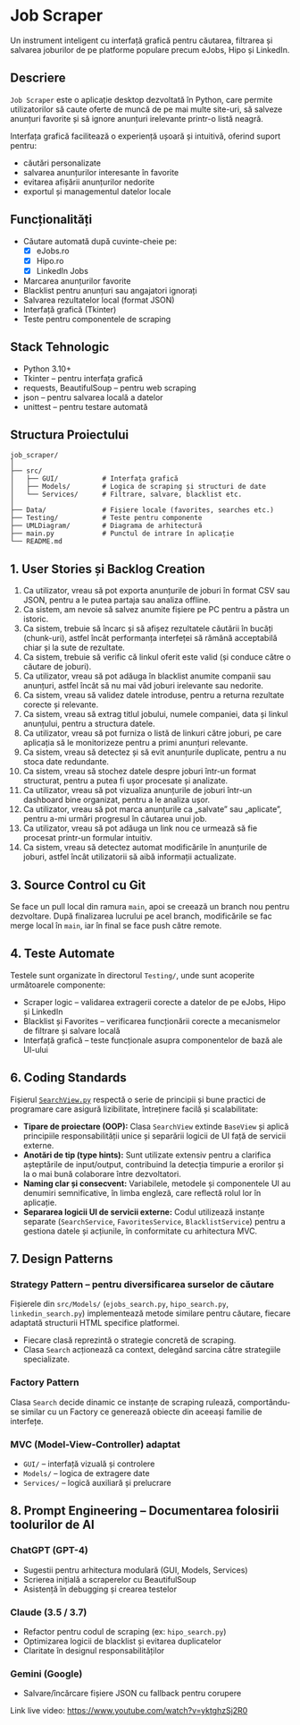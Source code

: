 # Job Scraper

Un instrument inteligent cu interfață grafică pentru căutarea, filtrarea și salvarea joburilor de pe platforme populare precum eJobs, Hipo și LinkedIn.

## Descriere

`Job Scraper` este o aplicație desktop dezvoltată în Python, care permite utilizatorilor să caute oferte de muncă de pe mai multe site-uri, să salveze anunțuri favorite și să ignore anunțuri irelevante printr-o listă neagră.

Interfața grafică facilitează o experiență ușoară și intuitivă, oferind suport pentru:
- căutări personalizate
- salvarea anunțurilor interesante în favorite
- evitarea afișării anunțurilor nedorite
- exportul și managementul datelor locale

## Funcționalități

- Căutare automată după cuvinte-cheie pe:
  - [x] eJobs.ro
  - [x] Hipo.ro
  - [x] LinkedIn Jobs
- Marcarea anunțurilor favorite
- Blacklist pentru anunțuri sau angajatori ignorați
- Salvarea rezultatelor local (format JSON)
- Interfață grafică (Tkinter)
- Teste pentru componentele de scraping

## Stack Tehnologic

- Python 3.10+
- Tkinter – pentru interfața grafică
- requests, BeautifulSoup – pentru web scraping
- json – pentru salvarea locală a datelor
- unittest – pentru testare automată

## Structura Proiectului

```
job_scraper/
│
├── src/
│   ├── GUI/           # Interfața grafică
│   ├── Models/        # Logica de scraping și structuri de date
│   └── Services/      # Filtrare, salvare, blacklist etc.
│
├── Data/              # Fișiere locale (favorites, searches etc.)
├── Testing/           # Teste pentru componente
├── UMLDiagram/        # Diagrama de arhitectură
├── main.py            # Punctul de intrare în aplicație
└── README.md
```

## 1. User Stories și Backlog Creation

1. Ca utilizator, vreau să pot exporta anunțurile de joburi în format CSV sau JSON, pentru a le putea partaja sau analiza offline.  
2. Ca sistem, am nevoie să salvez anumite fișiere pe PC pentru a păstra un istoric.  
3. Ca sistem, trebuie să încarc și să afișez rezultatele căutării în bucăți (chunk-uri), astfel încât performanța interfeței să rămână acceptabilă chiar și la sute de rezultate.  
4. Ca sistem, trebuie să verific că linkul oferit este valid (și conduce către o căutare de joburi).  
5. Ca utilizator, vreau să pot adăuga în blacklist anumite companii sau anunțuri, astfel încât să nu mai văd joburi irelevante sau nedorite.  
6. Ca sistem, vreau să validez datele introduse, pentru a returna rezultate corecte și relevante.  
7. Ca sistem, vreau să extrag titlul jobului, numele companiei, data și linkul anunțului, pentru a structura datele.  
8. Ca utilizator, vreau să pot furniza o listă de linkuri către joburi, pe care aplicația să le monitorizeze pentru a primi anunțuri relevante.  
9. Ca sistem, vreau să detectez și să evit anunțurile duplicate, pentru a nu stoca date redundante.  
10. Ca sistem, vreau să stochez datele despre joburi într-un format structurat, pentru a putea fi ușor procesate și analizate.  
11. Ca utilizator, vreau să pot vizualiza anunțurile de joburi într-un dashboard bine organizat, pentru a le analiza ușor.  
12. Ca utilizator, vreau să pot marca anunțurile ca „salvate” sau „aplicate”, pentru a-mi urmări progresul în căutarea unui job.  
13. Ca utilizator, vreau să pot adăuga un link nou ce urmează să fie procesat printr-un formular intuitiv.  
14. Ca sistem, vreau să detectez automat modificările în anunțurile de joburi, astfel încât utilizatorii să aibă informații actualizate.

## 3. Source Control cu Git

Se face un pull local din ramura `main`, apoi se creează un branch nou pentru dezvoltare. După finalizarea lucrului pe acel branch, modificările se fac merge local în `main`, iar în final se face push către remote.

## 4. Teste Automate

Testele sunt organizate în directorul `Testing/`, unde sunt acoperite următoarele componente:

- Scraper logic – validarea extragerii corecte a datelor de pe eJobs, Hipo și LinkedIn  
- Blacklist și Favorites – verificarea funcționării corecte a mecanismelor de filtrare și salvare locală  
- Interfață grafică – teste funcționale asupra componentelor de bază ale UI-ului

## 6. Coding Standards

Fișierul [`SearchView.py`](src/GUI/SearchView.py) respectă o serie de principii și bune practici de programare care asigură lizibilitate, întreținere facilă și scalabilitate:

- **Tipare de proiectare (OOP):** Clasa `SearchView` extinde `BaseView` și aplică principiile responsabilității unice și separării logicii de UI față de servicii externe.
- **Anotări de tip (type hints):** Sunt utilizate extensiv pentru a clarifica așteptările de input/output, contribuind la detecția timpurie a erorilor și la o mai bună colaborare între dezvoltatori.
- **Naming clar și consecvent:** Variabilele, metodele și componentele UI au denumiri semnificative, în limba engleză, care reflectă rolul lor în aplicație.
- **Separarea logicii UI de servicii externe:** Codul utilizează instanțe separate (`SearchService`, `FavoritesService`, `BlacklistService`) pentru a gestiona datele și acțiunile, în conformitate cu arhitectura MVC.

## 7. Design Patterns

### Strategy Pattern – pentru diversificarea surselor de căutare

Fișierele din `src/Models/` (`ejobs_search.py`, `hipo_search.py`, `linkedin_search.py`) implementează metode similare pentru căutare, fiecare adaptată structurii HTML specifice platformei.

- Fiecare clasă reprezintă o strategie concretă de scraping.  
- Clasa `Search` acționează ca context, delegând sarcina către strategiile specializate.

### Factory Pattern 

Clasa `Search` decide dinamic ce instanțe de scraping rulează, comportându-se similar cu un Factory ce generează obiecte din aceeași familie de interfețe.

### MVC (Model-View-Controller) adaptat

- `GUI/` – interfață vizuală și controlere  
- `Models/` – logica de extragere date  
- `Services/` – logică auxiliară și prelucrare  

## 8. Prompt Engineering – Documentarea folosirii toolurilor de AI

### ChatGPT (GPT-4)

- Sugestii pentru arhitectura modulară (GUI, Models, Services)  
- Scrierea inițială a scraperelor cu BeautifulSoup  
- Asistență în debugging și crearea testelor  

### Claude (3.5 / 3.7)

- Refactor pentru codul de scraping (ex: `hipo_search.py`)  
- Optimizarea logicii de blacklist și evitarea duplicatelor  
- Claritate în designul responsabilităților  

### Gemini (Google)

- Salvare/încărcare fișiere JSON cu fallback pentru corupere  

Link live video:
https://www.youtube.com/watch?v=yktghzSj2R0